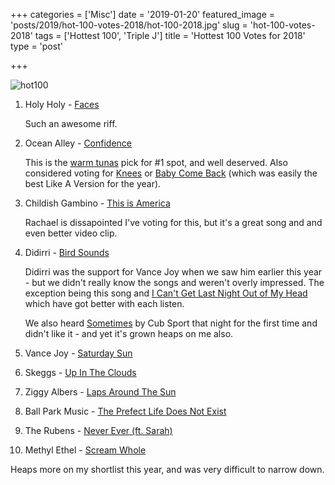 +++
categories = ['Misc']
date = '2019-01-20'
featured_image = 'posts/2019/hot-100-votes-2018/hot-100-2018.jpg'
slug = 'hot-100-votes-2018'
tags = ['Hottest 100', 'Triple J']
title = 'Hottest 100 Votes for 2018'
type = 'post'

+++

![hot100](hot-100-2018.jpg)


1. Holy Holy - [Faces](https://www.youtube.com/watch?v=StcAgrFk7Jk)

    Such an awesome riff.

2. Ocean Alley - [Confidence](https://www.youtube.com/watch?v=PGGjXdlbW58)

    This is the [warm tunas](https://100warmtunas.com/2018/) pick for #1 spot, and well deserved. Also considered voting for [Knees](https://www.youtube.com/watch?v=v-m5RTM8d6A) or [Baby Come Back](https://www.youtube.com/watch?v=ubAbewMTUUw)  (which was easily the best Like A Version for the year).

3. Childish Gambino - [This is America](https://www.youtube.com/watch?v=VYOjWnS4cMY)

    Rachael is dissapointed I've voting for this, but it's a great song and and even better video clip.

4. Didirri - [Bird Sounds](https://www.youtube.com/watch?v=kX__NnXaj8s)

    Didirri was the support for Vance Joy when we saw him earlier this year - but we didn't really know the songs and weren't overly impressed. The exception being this song and [I Can't Get Last Night Out of My Head](https://www.youtube.com/watch?v=F9TulM_yqyM) which have got better with each listen.

    We also heard [Sometimes](https://www.youtube.com/watch?v=N_jQ_mb84zA) by Cub Sport that night for the first time and didn't like it - and yet it's grown heaps on me also.

5. Vance Joy - [Saturday Sun](https://www.youtube.com/watch?v=uKqMNQkjHmI)

6. Skeggs - [Up In The Clouds](https://www.youtube.com/watch?v=r72uIs69DHg)

7. Ziggy Albers - [Laps Around The Sun](https://www.youtube.com/watch?v=xJEwoYd-sTE)

8. Ball Park Music - [The Prefect Life Does Not Exist](https://www.youtube.com/watch?v=3fGyjSVGw4E)

9. The Rubens - [Never Ever (ft. Sarah)](https://www.youtube.com/watch?v=5RtMam-4pdg)

10. Methyl Ethel - [Scream Whole](https://www.youtube.com/watch?v=uwrvs193BTw)

Heaps more on my shortlist this year, and was very difficult to narrow down.
